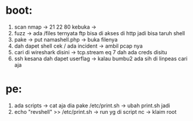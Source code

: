 # boot:
1. scan nmap -> 21 22 80 kebuka -> 
2. fuzz -> ada /files ternyata ftp bisa di akses di http jadi bisa taruh shell
3. pake -> put namashell.php -> buka filenya
4. dah dapet shell cek / ada incident -> ambil pcap nya
5. cari di wireshark disini -> tcp.stream eq 7 dah ada creds disitu
6. ssh kesana dah dapet userflag -> kalau bumbu2 ada sih di linpeas cari aja


# pe:
1. ada scripts -> cat aja dia pake /etc/print.sh -> ubah print.sh jadi
2. echo "revshell" >> /etc/print.sh -> run yg di script nc -> klaim root

